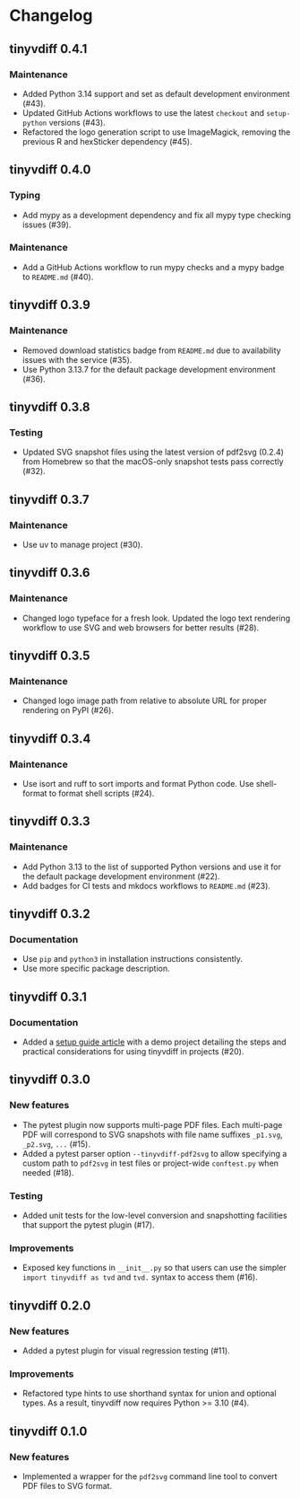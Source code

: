# Changelog

## tinyvdiff 0.4.1

### Maintenance

- Added Python 3.14 support and set as default development environment (#43).
- Updated GitHub Actions workflows to use the latest `checkout` and
  `setup-python` versions (#43).
- Refactored the logo generation script to use ImageMagick, removing the
  previous R and hexSticker dependency (#45).

## tinyvdiff 0.4.0

### Typing

- Add mypy as a development dependency and fix all mypy type checking issues (#39).

### Maintenance

- Add a GitHub Actions workflow to run mypy checks and a mypy badge to `README.md` (#40).

## tinyvdiff 0.3.9

### Maintenance

- Removed download statistics badge from `README.md` due to availability issues
  with the service (#35).
- Use Python 3.13.7 for the default package development environment (#36).

## tinyvdiff 0.3.8

### Testing

- Updated SVG snapshot files using the latest version of pdf2svg (0.2.4)
  from Homebrew so that the macOS-only snapshot tests pass correctly (#32).

## tinyvdiff 0.3.7

### Maintenance

- Use uv to manage project (#30).

## tinyvdiff 0.3.6

### Maintenance

- Changed logo typeface for a fresh look. Updated the logo text rendering
  workflow to use SVG and web browsers for better results (#28).

## tinyvdiff 0.3.5

### Maintenance

- Changed logo image path from relative to absolute URL for proper rendering
  on PyPI (#26).

## tinyvdiff 0.3.4

### Maintenance

- Use isort and ruff to sort imports and format Python code.
  Use shell-format to format shell scripts (#24).

## tinyvdiff 0.3.3

### Maintenance

- Add Python 3.13 to the list of supported Python versions and
  use it for the default package development environment (#22).
- Add badges for CI tests and mkdocs workflows to `README.md` (#23).

## tinyvdiff 0.3.2

### Documentation

- Use `pip` and `python3` in installation instructions consistently.
- Use more specific package description.

## tinyvdiff 0.3.1

### Documentation

- Added a [setup guide article](https://nanx.me/tinyvdiff/articles/setup/)
  with a demo project detailing the steps and practical considerations for
  using tinyvdiff in projects (#20).

## tinyvdiff 0.3.0

### New features

- The pytest plugin now supports multi-page PDF files.
  Each multi-page PDF will correspond to SVG snapshots with file name
  suffixes `_p1.svg`, `_p2.svg`, `...` (#15).
- Added a pytest parser option `--tinyvdiff-pdf2svg` to allow specifying a
  custom path to `pdf2svg` in test files or project-wide `conftest.py`
  when needed (#18).

### Testing

- Added unit tests for the low-level conversion and snapshotting facilities
  that support the pytest plugin (#17).

### Improvements

- Exposed key functions in `__init__.py` so that users can use the simpler
  `import tinyvdiff as tvd` and `tvd.` syntax to access them (#16).

## tinyvdiff 0.2.0

### New features

- Added a pytest plugin for visual regression testing (#11).

### Improvements

- Refactored type hints to use shorthand syntax for union and optional types.
  As a result, tinyvdiff now requires Python >= 3.10 (#4).

## tinyvdiff 0.1.0

### New features

- Implemented a wrapper for the `pdf2svg` command line tool to convert
  PDF files to SVG format.
